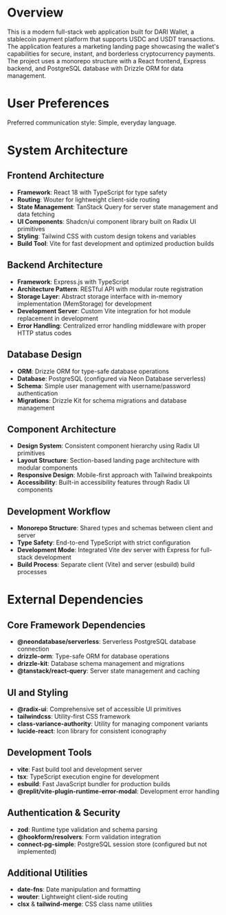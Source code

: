 # Overview

This is a modern full-stack web application built for DARI Wallet, a stablecoin payment platform that supports USDC and USDT transactions. The application features a marketing landing page showcasing the wallet's capabilities for secure, instant, and borderless cryptocurrency payments. The project uses a monorepo structure with a React frontend, Express backend, and PostgreSQL database with Drizzle ORM for data management.

# User Preferences

Preferred communication style: Simple, everyday language.

# System Architecture

## Frontend Architecture
- **Framework**: React 18 with TypeScript for type safety
- **Routing**: Wouter for lightweight client-side routing
- **State Management**: TanStack Query for server state management and data fetching
- **UI Components**: Shadcn/ui component library built on Radix UI primitives
- **Styling**: Tailwind CSS with custom design tokens and variables
- **Build Tool**: Vite for fast development and optimized production builds

## Backend Architecture
- **Framework**: Express.js with TypeScript
- **Architecture Pattern**: RESTful API with modular route registration
- **Storage Layer**: Abstract storage interface with in-memory implementation (MemStorage) for development
- **Development Server**: Custom Vite integration for hot module replacement in development
- **Error Handling**: Centralized error handling middleware with proper HTTP status codes

## Database Design
- **ORM**: Drizzle ORM for type-safe database operations
- **Database**: PostgreSQL (configured via Neon Database serverless)
- **Schema**: Simple user management with username/password authentication
- **Migrations**: Drizzle Kit for schema migrations and database management

## Component Architecture
- **Design System**: Consistent component hierarchy using Radix UI primitives
- **Layout Structure**: Section-based landing page architecture with modular components
- **Responsive Design**: Mobile-first approach with Tailwind breakpoints
- **Accessibility**: Built-in accessibility features through Radix UI components

## Development Workflow
- **Monorepo Structure**: Shared types and schemas between client and server
- **Type Safety**: End-to-end TypeScript with strict configuration
- **Development Mode**: Integrated Vite dev server with Express for full-stack development
- **Build Process**: Separate client (Vite) and server (esbuild) build processes

# External Dependencies

## Core Framework Dependencies
- **@neondatabase/serverless**: Serverless PostgreSQL database connection
- **drizzle-orm**: Type-safe ORM for database operations
- **drizzle-kit**: Database schema management and migrations
- **@tanstack/react-query**: Server state management and caching

## UI and Styling
- **@radix-ui**: Comprehensive set of accessible UI primitives
- **tailwindcss**: Utility-first CSS framework
- **class-variance-authority**: Utility for managing component variants
- **lucide-react**: Icon library for consistent iconography

## Development Tools
- **vite**: Fast build tool and development server
- **tsx**: TypeScript execution engine for development
- **esbuild**: Fast JavaScript bundler for production builds
- **@replit/vite-plugin-runtime-error-modal**: Development error handling

## Authentication & Security
- **zod**: Runtime type validation and schema parsing
- **@hookform/resolvers**: Form validation integration
- **connect-pg-simple**: PostgreSQL session store (configured but not implemented)

## Additional Utilities
- **date-fns**: Date manipulation and formatting
- **wouter**: Lightweight client-side routing
- **clsx** & **tailwind-merge**: CSS class name utilities
